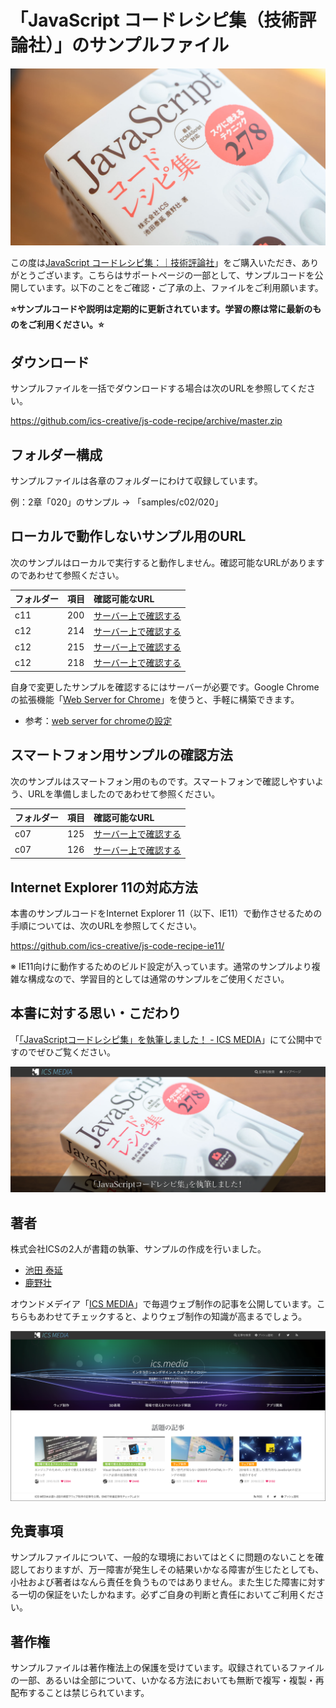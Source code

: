 # 「JavaScript コードレシピ集（技術評論社）」のサンプルファイル

![](images/jscoderecipe-supoort.jpg)

この度は[JavaScript コードレシピ集：｜技術評論社](https://gihyo.jp/book/2019/978-4-297-10368-2/support)」をご購入いただき、ありがとうございます。こちらはサポートページの一部として、サンプルコードを公開しています。以下のことをご確認・ご了承の上、ファイルをご利用願います。


**⭐サンプルコードや説明は定期的に更新されています。学習の際は常に最新のものをご利用ください。⭐**

## ダウンロード
サンプルファイルを一括でダウンロードする場合は次のURLを参照してください。

https://github.com/ics-creative/js-code-recipe/archive/master.zip

## フォルダー構成
サンプルファイルは各章のフォルダーにわけて収録しています。

例：2章「020」のサンプル → 「samples/c02/020」

## ローカルで動作しないサンプル用のURL

次のサンプルはローカルで実行すると動作しません。確認可能なURLがありますのであわせて参照ください。

| フォルダー | 項目 |  確認可能なURL  |
|:---|:----|:---|
|  c11 | 200  |  [サーバー上で確認する](https://ics-creative.github.io/js-code-recipe/samples/c11/200/index.html)  |
|  c12 | 214  |  [サーバー上で確認する](https://ics-creative.github.io/js-code-recipe/samples/c12/214/index.html)  |
|  c12 | 215  |  [サーバー上で確認する](https://ics-creative.github.io/js-code-recipe/samples/c12/215/index.html)  |
|  c12 | 218  |  [サーバー上で確認する](https://ics-creative.github.io/js-code-recipe/samples/c12/218/index.html)  |

自身で変更したサンプルを確認するにはサーバーが必要です。Google Chromeの拡張機能「[Web Server for Chrome](https://chrome.google.com/webstore/detail/web-server-for-chrome/ofhbbkphhbklhfoeikjpcbhemlocgigb)」を使うと、手軽に構築できます。

- 参考：[web server for chromeの設定](https://twitter.com/tonkotsuboy_com/status/868397954532495360)

## スマートフォン用サンプルの確認方法

次のサンプルはスマートフォン用のものです。スマートフォンで確認しやすいよう、URLを準備しましたのであわせて参照ください。

| フォルダー | 項目 |  確認可能なURL  |
|:---|:----|:---|
|  c07 | 125  |  [サーバー上で確認する](https://ics-creative.github.io/js-code-recipe/samples/c07/125/index.html)  |
|  c07 | 126  |  [サーバー上で確認する](https://ics-creative.github.io/js-code-recipe/samples/c07/126/index.html)  |


## Internet Explorer 11の対応方法
本書のサンプルコードをInternet Explorer 11（以下、IE11）で動作させるための手順については、次のURLを参照してください。

https://github.com/ics-creative/js-code-recipe-ie11/

※ IE11向けに動作するためのビルド設定が入っています。通常のサンプルより複雑な構成なので、学習目的としては通常のサンプルをご使用ください。

## 本書に対する思い・こだわり

「[「JavaScriptコードレシピ集」を執筆しました！ - ICS MEDIA](https://ics.media/entry/19765)」にて公開中ですのでぜひご覧ください。

[![](images/ics-media-book.png)](https://ics.media/entry/19765)

## 著者

株式会社ICSの2人が書籍の執筆、サンプルの作成を行いました。

- [池田 泰延](https://twitter.com/clockmaker)
- [鹿野壮](https://twitter.com/tonkotsuboy_com)

オウンドメデイア「[ICS MEDIA](https://ics.media/)」で毎週ウェブ制作の記事を公開しています。こちらもあわせてチェックすると、よりウェブ制作の知識が高まるでしょう。

[![](images/ics-media.png)](https://ics.media/)

## 免責事項
サンプルファイルについて、一般的な環境においてはとくに問題のないことを確認しておりますが、万一障害が発生しその結果いかなる障害が生じたとしても、小社および著者はなんら責任を負うものではありません。また生じた障害に対する一切の保証をいたしかねます。必ずご自身の判断と責任においてご利用ください。

## 著作権
サンプルファイルは著作権法上の保護を受けています。収録されているファイルの一部、あるいは全部について、いかなる方法においても無断で複写・複製・再配布することは禁じられています。

